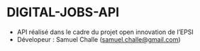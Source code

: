 # DIGITAL-JOBS-API
- API réalisé dans le cadre du projet open innovation de l’EPSI
- Dévelopeur : Samuel Challe (samuel.challe@gmail.com)